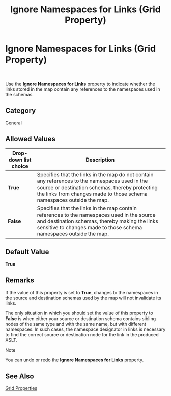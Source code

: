 ﻿---
title: Ignore Namespaces for Links (Grid Property)
TOCTitle: Ignore Namespaces for Links (Grid Property)
ms:assetid: a139416b-da76-4aa8-9058-0c3979a39bb9
ms:mtpsurl: https://msdn.microsoft.com/en-us/library/Aa577689(v=BTS.80)
ms:contentKeyID: 51530154
ms.date: 08/30/2017
mtps_version: v=BTS.80
---

# Ignore Namespaces for Links (Grid Property)

 

Use the **Ignore Namespaces for Links** property to indicate whether the links stored in the map contain any references to the namespaces used in the schemas.

## Category

General

## Allowed Values

<table>
<thead>
<tr class="header">
<th>Drop-down list choice</th>
<th>Description</th>
</tr>
</thead>
<tbody>
<tr class="odd">
<td><strong>True</strong></td>
<td>Specifies that the links in the map do not contain any references to the namespaces used in the source or destination schemas, thereby protecting the links from changes made to those schema namespaces outside the map.</td>
</tr>
<tr class="even">
<td><strong>False</strong></td>
<td>Specifies that the links in the map contain references to the namespaces used in the source and destination schemas, thereby making the links sensitive to changes made to those schema namespaces outside the map.</td>
</tr>
</tbody>
</table>


## Default Value

**True**

## Remarks

If the value of this property is set to **True**, changes to the namespaces in the source and destination schemas used by the map will not invalidate its links.

The only situation in which you should set the value of this property to **False** is when either your source or destination schema contains sibling nodes of the same type and with the same name, but with different namespaces. In such cases, the namespace designator in links is necessary to find the correct source or destination node for the link in the produced XSLT.


> [!NOTE]
> <P>You can undo or redo the <STRONG>Ignore Namespaces for Links</STRONG> property.</P>



## See Also

[Grid Properties](grid-properties.md)

